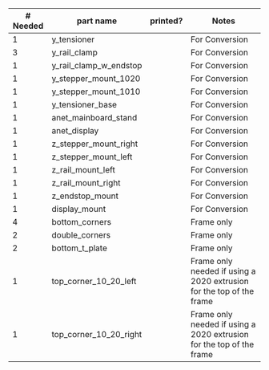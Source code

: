 
| # Needed | part name              | printed? | Notes                                                                |
| -------- | ---------------------- | -------- | -------------------------------------------------------------------- |
| 1        | y_tensioner            |          | For Conversion                                                       |
| 3        | y_rail_clamp           |          | For Conversion                                                       |
| 1        | y_rail_clamp_w_endstop |          | For Conversion                                                       |
| 1        | y_stepper_mount_1020   |          | For Conversion                                                       |
| 1        | y_stepper_mount_1010   |          | For Conversion                                                       |
| 1        | y_tensioner_base       |          | For Conversion                                                       |
| 1        | anet_mainboard_stand   |          | For Conversion                                                       |
| 1        | anet_display           |          | For Conversion                                                       |
| 1        | z_stepper_mount_right  |          | For Conversion                                                       |
| 1        | z_stepper_mount_left   |          | For Conversion                                                       |
| 1        | z_rail_mount_left      |          | For Conversion                                                       |
| 1        | z_rail_mount_right     |          | For Conversion                                                       |
| 1        | z_endstop_mount        |          | For Conversion                                                       |
| 1        | display_mount          |          | For Conversion                                                       |
| 4        | bottom_corners         |          | Frame only                                                           |
| 2        | double_corners         |          | Frame only                                                           |
| 2        | bottom_t_plate         |          | Frame only                                                           |
| 1        | top_corner_10_20_left  |          | Frame only needed if using a 2020 extrusion for the top of the frame |
| 1        | top_corner_10_20_right |          | Frame only needed if using a 2020 extrusion for the top of the frame |



